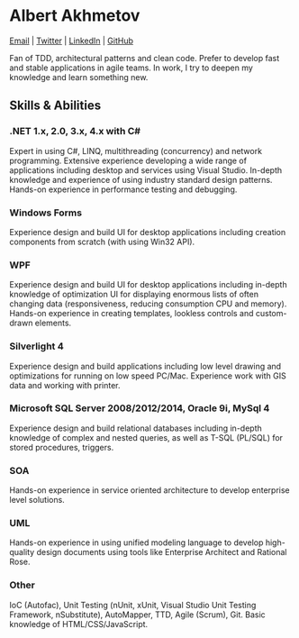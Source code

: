 # Albert Akhmetov

[Email](akhmetov@live.com) |
[Twitter](twitter.com/albertakhmetov) |
[LinkedIn](ru.linkedin.com/in/albertakhmetov) |
[GitHub](https://github.com/albertakhmetov)

Fan of TDD, architectural patterns and clean code. Prefer to develop fast and stable applications in agile
teams. In work, I try to deepen my knowledge and learn something new.

## Skills & Abilities
### .NET 1.x, 2.0, 3.x, 4.x with C#
Expert in using C#, LINQ, multithreading (concurrency) and network programming. Extensive experience
developing a wide range of applications including desktop and services using Visual Studio. In-depth
knowledge and experience of using industry standard design patterns. Hands-on experience in
performance testing and debugging.

### Windows Forms
Experience design and build UI for desktop applications including creation components from scratch
(with using Win32 API).

### WPF
Experience design and build UI for desktop applications including in-depth knowledge of optimization UI
for displaying enormous lists of often changing data (responsiveness, reducing consumption CPU and
memory). Hands-on experience in creating templates, lookless controls and custom-drawn elements.

### Silverlight 4
Experience design and build applications including low level drawing and optimizations for running on
low speed PC/Mac. Experience work with GIS data and working with printer.

### Microsoft SQL Server 2008/2012/2014, Oracle 9i, MySql 4
Experience design and build relational databases including in-depth knowledge of complex and nested
queries, as well as T-SQL (PL/SQL) for stored procedures, triggers.

### SOA
Hands-on experience in service oriented architecture to develop enterprise level solutions.

### UML
Hands-on experience in using unified modeling language to develop high-quality design documents
using tools like Enterprise Architect and Rational Rose.

### Other
IoC (Autofac), Unit Testing (nUnit, xUnit, Visual Studio Unit Testing Framework, nSubstitute),
AutoMapper, TTD, Agile (Scrum), Git. Basic knowledge of HTML/CSS/JavaScript.
